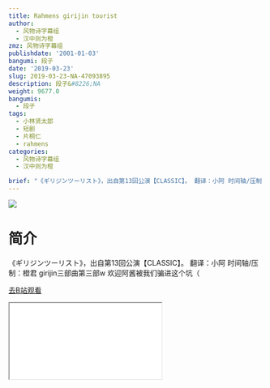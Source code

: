 ```yaml
---
title: Rahmens girijin tourist
author:
  - 风物诗字幕组
  - 汉中则为橙
zmz: 风物诗字幕组
publishdate: '2001-01-03'
bangumi: 段子
date: '2019-03-23'
slug: 2019-03-23-NA-47093895
description: 段子&#8226;NA
weight: 9677.0
bangumis:
  - 段子
tags:
  - 小林贤太郎
  - 短剧
  - 片桐仁
  - rahmens
categories:
  - 风物诗字幕组
  - 汉中则为橙

brief: "《ギリジンツーリスト》，出自第13回公演【CLASSIC】。 翻译：小阿 时间轴/压制：橙君 girijin三部曲第三部w 欢迎阿酱被我们骗进这个坑（"
---
```

![](https://i.imgur.com/N5kZhXy.jpg)
# 简介  
《ギリジンツーリスト》，出自第13回公演【CLASSIC】。
翻译：小阿 时间轴/压制：橙君
girijin三部曲第三部w
欢迎阿酱被我们骗进这个坑（  

[去B站观看](https://www.bilibili.com/video/av47093895/)
<div class ="resp-container"><iframe class="testiframe" src="//player.bilibili.com/player.html?aid=47093895"", scrolling="no", allowfullscreen="true" > </iframe></div> 

